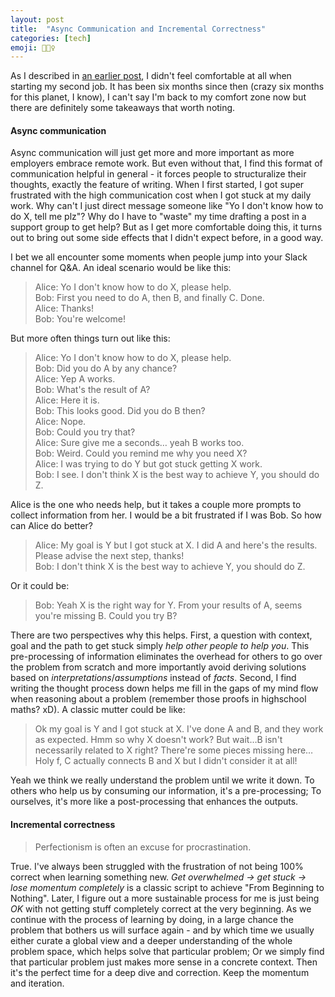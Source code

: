 ```yaml
---
layout: post
title:  "Async Communication and Incremental Correctness"
categories: [tech]
emoji: 🙇🏻‍♀️
---
```

As I described in [an earlier post](https://haoluo.io/posts/beyond-the-first-few-years), I didn't feel comfortable at all when starting my second job. It has been six months since then (crazy six months for this planet, I know), I can't say I'm back to my comfort zone now but there are definitely some takeaways that worth noting.

#### Async communication
Async communication will just get more and more important as more employers embrace remote work. But even without that, I find this format of communication helpful in general - it forces people to structuralize their thoughts, exactly the feature of writing. When I first started, I got super frustrated with the high communication cost when I got stuck at my daily work. Why can't I just direct message someone like "Yo I don't know how to do X, tell me plz"? Why do I have to "waste" my time drafting a post in a support group to get help? But as I get more comfortable doing this, it turns out to bring out some side effects that I didn't expect before, in a good way. 

I bet we all encounter some moments when people jump into your Slack channel for Q&A. An ideal scenario would be like this: 

> Alice: Yo I don't know how to do X, please help. <br>
> Bob: First you need to do A, then B, and finally C. Done. <br>
> Alice: Thanks! <br>
> Bob: You're welcome!

But more often things turn out like this:

> Alice: Yo I don't know how to do X, please help. <br>
> Bob:  Did you do A by any chance? <br>
> Alice: Yep A works. <br>
> Bob: What's the result of A? <br>
> Alice: Here it is. <br>
> Bob: This looks good. Did you do B then? <br>
> Alice: Nope. <br>
> Bob: Could you try that? <br>
> Alice: Sure give me a seconds… yeah B works too. <br>
> Bob: Weird. Could you remind me why you need X? <br>
> Alice: I was trying to do Y but got stuck getting X work. <br>
> Bob: I see. I don't think X is the best way to achieve Y, you should do Z. <br>

Alice is the one who needs help, but it takes a couple more prompts to collect information from her. I would be a bit frustrated if I was Bob. So how can Alice do better?

> Alice: My goal is Y but I got stuck at X. I did A and here's the results. Please advise the next step, thanks! <br>
> Bob:  I don't think X is the best way to achieve Y, you should do Z. <br>

Or it could be:

> Bob:  Yeah X is the right way for Y. From your results of A, seems you're missing B. Could you try B?

There are two perspectives why this helps. First, a question with context, goal and the path to get stuck simply *help other people to help you*. This pre-processing of information eliminates the overhead for others to go over the problem from scratch and more importantly avoid deriving solutions based on *interpretations*/*assumptions* instead of *facts*. Second, I find writing the thought process down helps me fill in the gaps of my mind flow when reasoning about a problem (remember those proofs in highschool maths? xD). A classic mutter could be like:

> Ok my goal is Y and I got stuck at X. I've done A and B, and they work as expected. Hmm so why X doesn't work? But wait…B isn't necessarily related to X right? There're some pieces missing here…Holy f, C actually connects B and X but I didn't consider it at all!

Yeah we think we really understand the problem until we write it down. To others who help us by consuming our information, it's a pre-processing; To ourselves, it's more like a post-processing that enhances the outputs.

#### Incremental correctness 

> Perfectionism is often an excuse for procrastination.

True. I've always been struggled with the frustration of not being 100% correct when learning something new. *Get overwhelmed → get stuck → lose momentum completely* is a classic script to achieve "From Beginning to Nothing". Later, I figure out a more sustainable process for me is just being *OK* with not getting stuff completely correct at the very beginning. As we continue with the process of learning by doing, in a large chance the problem that bothers us will surface again - and by which time we usually either curate a global view and a deeper understanding of the whole problem space, which helps solve that particular problem; Or we simply find that particular problem just makes more sense in a concrete context. Then it's the perfect time for a deep dive and correction. Keep the momentum and iteration.
